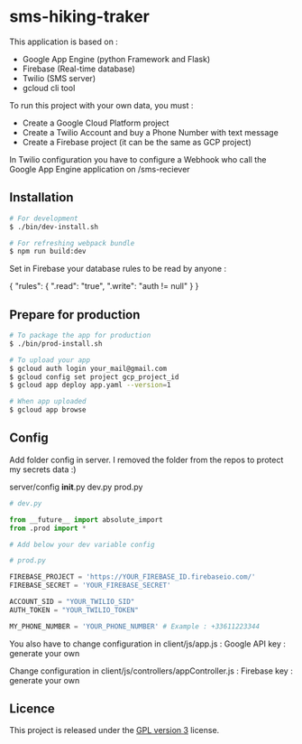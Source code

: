 # sms-hiking-traker

This application is based on :
  - Google App Engine (python Framework and Flask)
  - Firebase (Real-time database)
  - Twilio (SMS server)
  - gcloud cli tool

To run this project with your own data, you must :
  - Create a Google Cloud Platform project
  - Create a Twilio Account and buy a Phone Number with text message
  - Create a Firebase project (it can be the same as GCP project)

In Twilio configuration you have to configure a Webhook who call the Google App Engine application on /sms-reciever


## Installation

```bash
# For development
$ ./bin/dev-install.sh

# For refreshing webpack bundle
$ npm run build:dev
```

Set in Firebase your database rules to be read by anyone :

{
  "rules": {
    ".read": "true",
    ".write": "auth != null"
  }
}

## Prepare for production

```bash
# To package the app for production
$ ./bin/prod-install.sh

# To upload your app
$ gcloud auth login your_mail@gmail.com
$ gcloud config set project gcp_project_id
$ gcloud app deploy app.yaml --version=1

# When app uploaded
$ gcloud app browse
```

## Config

Add folder config in server. I removed the folder from the repos to protect my secrets data :)

server/config
  __init__.py
  dev.py
  prod.py

```python
# dev.py

from __future__ import absolute_import
from .prod import *

# Add below your dev variable config
```

```python
# prod.py

FIREBASE_PROJECT = 'https://YOUR_FIREBASE_ID.firebaseio.com/'
FIREBASE_SECRET = 'YOUR_FIREBASE_SECRET'

ACCOUNT_SID = "YOUR_TWILIO_SID"
AUTH_TOKEN = "YOUR_TWILIO_TOKEN"

MY_PHONE_NUMBER = 'YOUR_PHONE_NUMBER' # Example : +33611223344

```

You also have to change configuration in client/js/app.js :
  Google API key : generate your own

Change configuration in client/js/controllers/appController.js :
    Firebase key : generate your own

## Licence

This project is released under the [GPL version 3][1] license.

  [1]: https://www.gnu.org/licenses/gpl.txt
